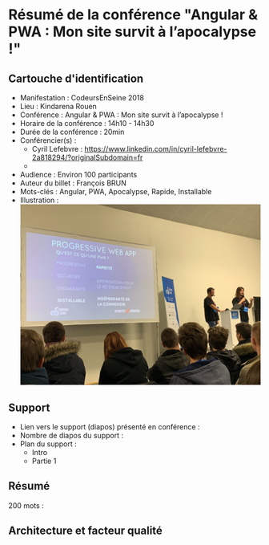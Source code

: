 # Résumé de la conférence "Angular & PWA : Mon site survit à l’apocalypse !"

## Cartouche d'identification

 - Manifestation : CodeursEnSeine 2018
 - Lieu : Kindarena Rouen
 - Conférence : Angular & PWA : Mon site survit à l’apocalypse !
 - Horaire de la conférence : 14h10 - 14h30
 - Durée de la conférence : 20min
 - Conférencier(s) :
   - Cyril Lefebvre : https://www.linkedin.com/in/cyril-lefebvre-2a818294/?originalSubdomain=fr
   - 
 - Audience : Environ 100 participants
 - Auteur du billet : François BRUN
 - Mots-clés : Angular, PWA, Apocalypse, Rapide, Installable
 - Illustration : ![](confPWA-image.jpg)

## Support
 - Lien vers le support (diapos) présenté en conférence : 
 - Nombre de diapos du support :
 - Plan du support :
   - Intro
   - Partie 1

## Résumé
200 mots :



## Architecture et facteur qualité
